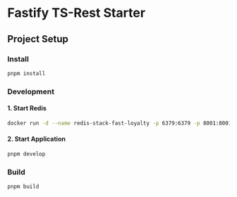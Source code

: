 # Fastify TS-Rest Starter

## Project Setup

### Install

```bash
pnpm install
```

### Development

#### 1. Start Redis

```bash
docker run -d --name redis-stack-fast-loyalty -p 6379:6379 -p 8001:8001 redis/redis-stack:latest
```

#### 2. Start Application

```bash
pnpm develop
```

### Build

```bash
pnpm build
```
